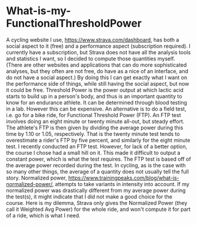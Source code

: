 # What-is-my-FunctionalThresholdPower
A cycling website I use, https://www.strava.com/dashboard, has both a social aspect to it (free) and a performance aspect (subscription required). I currently have a subscription, but Strava does not have all the analysis tools and statistics I want, so I decided to compute those quantities myself. (There are other websites and applications that can do more sophisticated analyses, but they often are not free, do have as a nice of an interface, and do not have a social aspect.) By doing this I can get exactly what I want on the performance side of things, while still having the social aspect, but now it could be free.
Threshold Power is the power output at which lactic acid starts to build up in a person's body, and thus is an important quantity to know for an endurance athlete. It can be determined through blood testing in a lab. However this can be expensive. An alternative is to do a field test, i.e. go for a bike ride, for Functional Threshold Power (FTP). An FTP test involves doing an eight minute or twenty minute all-out, but steady effort. The athlete's FTP is then given by dividing the average power during this time by 1.10 or 1.05, respectively. That is the twenty minute test tends to overestimate a rider's FTP by five percent, and similarly for the eight minute test.
I recently conducted an FTP test. However, for lack of a better option, the course I chose had a small hill on it. This made it difficult to output a constant power, which is what the test requires. The FTP test is based off of the average power recorded during the test. In cycling, as is the case with so many other things, the average of a quantity does not usually tell the full story. Normalized power, https://www.trainingpeaks.com/blog/what-is-normalized-power/, attempts to take variants in intensity into account. If my normalized power was drastically different from my average power during the test(s), it might indicate that I did not make a good choice for the course. Here is my dilemma, Strava only gives the Normalized Power (they call it Weighted Avg Power) for the whole ride, and won't compute it for part of a ride, which is what I need.
